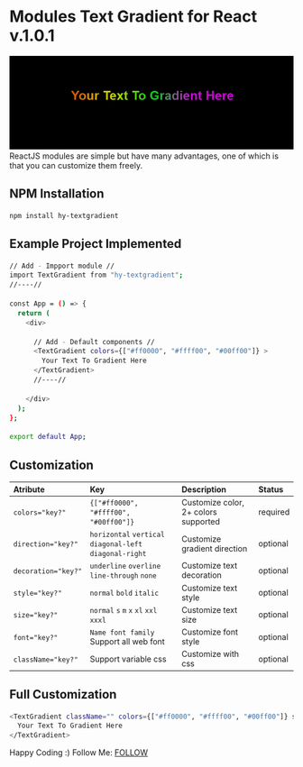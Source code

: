 # Modules Text Gradient for React v.1.0.1

<img src="./Screenshot.png"/>
ReactJS modules are simple but have many advantages, one of which is that you can customize them freely.

## NPM Installation

```sh
npm install hy-textgradient
```

## Example Project Implemented

```sh
// Add - Impport module //
import TextGradient from "hy-textgradient";
//----//

const App = () => {
  return (
    <div>
    
      // Add - Default components //
      <TextGradient colors={["#ff0000", "#ffff00", "#00ff00"]} >	
        Your Text To Gradient Here
	  </TextGradient>
      //----//
      
    </div>
  );
};

export default App;
```

## Customization

| Atribute | Key | Description | Status |
|:---------|:-----------|:-----------|:-----------|
| `colors="key?"`|`{["#ff0000", "#ffff00", "#00ff00"]}`|Customize color, 2+ colors supported|required|
| `direction="key?"`|`horizontal` `vertical` `diagonal-left` `diagonal-right` |Customize gradient direction|optional|
| `decoration="key?"`|`underline` `overline` `line-through` `none`|Customize text decoration|optional|
| `style="key?"`|`normal` `bold` `italic`|Customize text style|optional|
| `size="key?"`|`normal` `s` `m` `x` `xl` `xxl` `xxxl`|Customize text size|optional|
| `font="key?"`|`Name font family` Support all web font|Customize font style|optional|
| `className="key?"`|Support variable css|Customize with css|optional|

## Full Customization

```sh
<TextGradient className="" colors={["#ff0000", "#ffff00", "#00ff00"]} size="xxl" style="bold" decoration="underline" direction="diagonal-left" font="Arial">
  Your Text To Gradient Here
</TextGradient>
```

Happy Coding :)
Follow Me: <a href="https://hy-tech.my.id/">FOLLOW</a>
